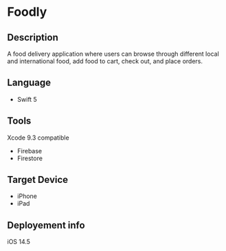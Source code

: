 # Foodly
## Description 
A food delivery application where users can browse through different local and international food, add food to cart, check out, and place orders.
## Language 
- Swift 5
## Tools
Xcode 9.3 compatible
- Firebase
- Firestore
## Target Device 
- iPhone 
- iPad

## Deployement info
iOS 14.5
